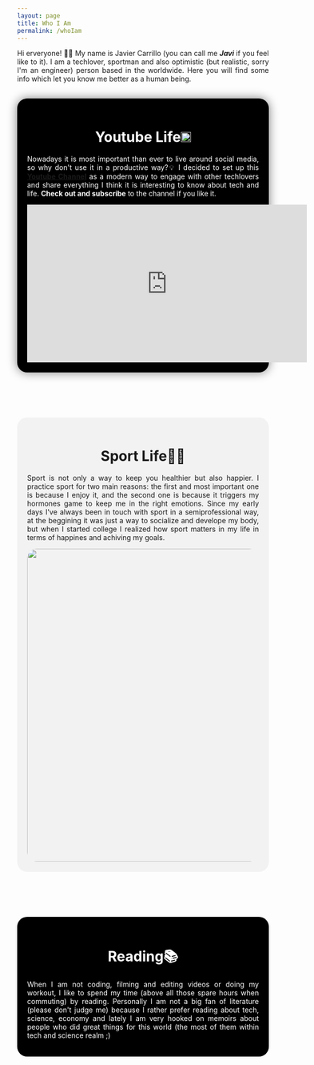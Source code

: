 ```yaml
---
layout: page
title: Who I Am
permalink: /whoIam
---
```

<p style="text-align: justify">Hi erveryone! 🙋‍♂️ My name is Javier Carrillo (you can call me <b><i>Javi</i></b> if you feel like to it). I am a techlover, sportman and also optimistic (but realistic, sorry I'm an engineer) person based in the worldwide. Here you will find some info which let you know me better as a human being.</p>
<br>
<header style="background-color: #000000; border-radius: 20px; padding: 20px; box-shadow: 0px 0px 20px grey">
<h1 style="color: white"><b>Youtube Life</b><img src="https://jcentercreation.github.io/JekyllPersonalWeb/assets/img/youtuberedlogo.png" whith="20" height="20"></h1>
<p style="text-align: justify; color: white">Nowadays it is most important than ever to live around social media, so why don't use it in a productive way?💡 I decided to set up this <a href="https://www.youtube.com/channel/UCYYS01JxUBwsVUYocGZ9lQw/featured?view_as=subscriber"><b>Youtube Channel</b></a> as a modern way to engage with other techlovers and share everything I think it is interesting to know about tech and life. <b>Check out and subscribe</b> to the channel if you like it.</p>
<!--<img src="/assets/img/photo.png" whith="100" height="100"> -->
<div align="center"><iframe width="560" height="315" src="https://www.youtube.com/embed/MI-Q4DyQWak" frameborder="0" allow="accelerometer; autoplay; clipboard-write; encrypted-media; gyroscope; picture-in-picture" allowfullscreen></iframe></div>
</header>
<br>
<br>
<header style="background-color: #F2F2F2; border-radius: 20px; padding: 20px">
<h1><b>Sport Life🏃‍♂️</b></h1>
<p style="text-align: justify">Sport is not only a way to keep you healthier but also happier. I practice sport for two main reasons: the first and most important one is because I enjoy it, and the second one is because it triggers my hormones game to keep me in the right emotions. Since my early days I've always been in touch with sport in a semiprofessional way, at the beggining it was just a way to socialize and develope my body, but when I started college I realized how sport matters in my life in terms of happines and achiving my goals.</p>
<div align="center"><img src="https://jcentercreation.github.io/JekyllPersonalWeb/assets/img/VTTI1266-originalrecort.jpg" whith="560" height="625" style="border-radius: 20px"></div>
</header>
<br>
<br>
<header style="background-color: #000000; border-radius: 20px; padding: 20px">
<h1 style="color: white"><b>Reading📚</b></h1>
<p style="text-align: justify; color: white">When I am not coding, filming and editing videos or doing my workout, I like to spend my time (above all those spare hours when commuting) by reading. Personally I am not a big fan of literature (please don't judge me) because I rather prefer reading about tech, science, economy and lately I am very hooked on memoirs about people who did great things for this world (the most of them within tech and science realm ;)</p>
</header>

